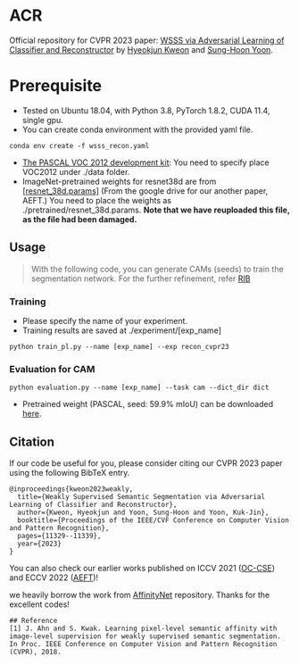 # ACR
Official repository for CVPR 2023 paper: [WSSS via Adversarial Learning of Classifier and Reconstructor](https://openaccess.thecvf.com/content/CVPR2023/papers/Kweon_Weakly_Supervised_Semantic_Segmentation_via_Adversarial_Learning_of_Classifier_and_CVPR_2023_paper.pdf)  by [Hyeokjun Kweon](https://github.com/sangrockEG) and [Sung-Hoon Yoon](https://github.com/sunghoonYoon).

# Prerequisite
* Tested on Ubuntu 18.04, with Python 3.8, PyTorch 1.8.2, CUDA 11.4, single gpu.
* You can create conda environment with the provided yaml file.
```
conda env create -f wsss_recon.yaml
```
* [The PASCAL VOC 2012 development kit](http://host.robots.ox.ac.uk/pascal/VOC/voc2012/):
You need to specify place VOC2012 under ./data folder.
* ImageNet-pretrained weights for resnet38d are from [[resnet_38d.params]](https://drive.google.com/file/d/1fpb4vah3e-Ynx4cv5upUcqnpJFY_FTja/view?usp=drive_link) (From the google drive for our another paper, AEFT.)
You need to place the weights as ./pretrained/resnet_38d.params. **Note that we have reuploaded this file, as the file had been damaged.**

## Usage
> With the following code, you can generate CAMs (seeds) to train the segmentation network.
> For the further refinement, refer [RIB](https://github.com/jbeomlee93/RIB)

### Training
* Please specify the name of your experiment.
* Training results are saved at ./experiment/[exp_name]
```
python train_pl.py --name [exp_name] --exp recon_cvpr23
```
### Evaluation for CAM
```
python evaluation.py --name [exp_name] --task cam --dict_dir dict
```
* Pretrained weight (PASCAL, seed: 59.9% mIoU) can be downloaded [here](https://drive.google.com/drive/folders/1Ak7eAs8Y8ujjv8TKIp-qCW20fgiIWTc2?usp=sharing).

## Citation
If our code be useful for you, please consider citing our CVPR 2023 paper using the following BibTeX entry.
```
@inproceedings{kweon2023weakly,
  title={Weakly Supervised Semantic Segmentation via Adversarial Learning of Classifier and Reconstructor},
  author={Kweon, Hyeokjun and Yoon, Sung-Hoon and Yoon, Kuk-Jin},
  booktitle={Proceedings of the IEEE/CVF Conference on Computer Vision and Pattern Recognition},
  pages={11329--11339},
  year={2023}
}
```
You can also check our earlier works published on ICCV 2021 ([OC-CSE](https://openaccess.thecvf.com/content/ICCV2021/papers/Kweon_Unlocking_the_Potential_of_Ordinary_Classifier_Class-Specific_Adversarial_Erasing_Framework_ICCV_2021_paper.pdf)) and ECCV 2022 ([AEFT](https://www.ecva.net/papers/eccv_2022/papers_ECCV/papers/136890323.pdf))!

we heavily borrow the work from [AffinityNet](https://github.com/jiwoon-ahn/psa) repository. Thanks for the excellent codes!
```
## Reference
[1] J. Ahn and S. Kwak. Learning pixel-level semantic affinity with image-level supervision for weakly supervised semantic segmentation. In Proc. IEEE Conference on Computer Vision and Pattern Recognition (CVPR), 2018.
